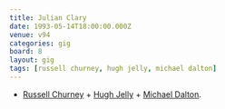 ```yaml
---
title: Julian Clary
date: 1993-05-14T18:00:00.000Z
venue: v94
categories: gig
board: 8
layout: gig
tags: [russell churney, hugh jelly, michael dalton]
---
```

+ <a href="/wiki/russell+churney">Russell Churney</a> + <a href="/wiki/hugh+jelly">Hugh Jelly</a> + <a href="/wiki/michael+dalton">Michael Dalton</a>.